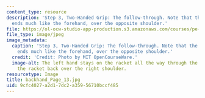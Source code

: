 ```yaml
---
content_type: resource
description: 'Step 3, Two-Handed Grip: The follow-through. Note that the racket here
  ends much like the forehand, over the opposite shoulder.'
file: https://ol-ocw-studio-app-production.s3.amazonaws.com/courses/pe-710-tennis-spring-2007/9cfc4027a2d17dc2a35956710bccf485_backhand_Page_13.jpg
file_type: image/jpeg
image_metadata:
  caption: 'Step 3, Two-Handed Grip: The follow-through. Note that the racket here
    ends much like the forehand, over the opposite shoulder.'
  credit: 'Credit: Photo by MIT OpenCourseWare.'
  image-alt: The left hand stays on the racket all the way through the stroke, pulling
    the racket back over the right shoulder.
resourcetype: Image
title: backhand_Page_13.jpg
uid: 9cfc4027-a2d1-7dc2-a359-56710bccf485
---
```

